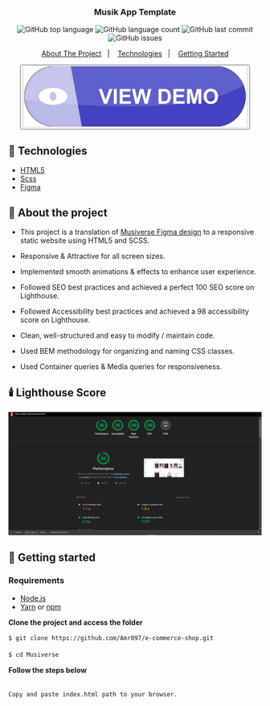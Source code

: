 <h3 align="center">
   Musik App Template
</h3>

<p align="center"></p>

<p align="center">
  <img alt="GitHub top language" src="https://img.shields.io/github/languages/top/Amr097/Musiverse">

  <img alt="GitHub language count" src="https://img.shields.io/github/languages/count/Amr097/Musiverse">

  <img alt="GitHub last commit" src="https://img.shields.io/github/last-commit/Amr097/Musiverse">

  <img alt="GitHub issues" src="https://img.shields.io/github/issues/Amr097/Musiverse">

</p>

<p align="center">
  <a href="#-about-the-project">About The Project</a>&nbsp;&nbsp;&nbsp;|&nbsp;&nbsp;&nbsp;
  <a href="#-technologies">Technologies</a>&nbsp;&nbsp;&nbsp;|&nbsp;&nbsp;&nbsp;
  <a href="#-getting-started">Getting Started</a>
  
</p>

<p align="center">
  <button><a href="https://amr097.github.io/Musiverse/"><img alt="Demo" src="./assets/images/view-demo-button.png" target="_blank"></img></a></button>

## 🚀 Technologies

- [HTML5]()
- [Scss]()
- [Figma]()

## 📜 About the project

- This project is a translation of [Musiverse Figma design](<https://www.figma.com/file/JnZ5MODBo3wSx4og1eRsVJ/Web-App-Music-Player---UI-KIT-(Community)?node-id=302%3A3580&mode=dev>) to a responsive static website using HTML5 and SCSS.

- Responsive & Attractive for all screen sizes.

- Implemented smooth animations & effects to enhance user experience.

- Followed SEO best practices and achieved a perfect 100 SEO score on Lighthouse.

- Followed Accessibility best practices and achieved a 98 accessibility score on Lighthouse.

- Clean, well-structured and easy to modify / maintain code.

- Used BEM methodology for organizing and naming CSS classes.

- Used Container queries & Media queries for responsiveness.

## 🕯️ Lighthouse Score

<img alt="lighthouse" src="./assets/images/lighthouse.png" target="_blank"></img>

## 🐢 Getting started

### Requirements

- [Node.js](https://nodejs.org/en/)
- [Yarn](https://classic.yarnpkg.com/) or [npm](https://www.npmjs.com/)

**Clone the project and access the folder**

```bash
$ git clone https://github.com/Amr097/e-commerce-shop.git

$ cd Musiverse

```

**Follow the steps below**

```bash

Copy and paste index.html path to your browser.


```
